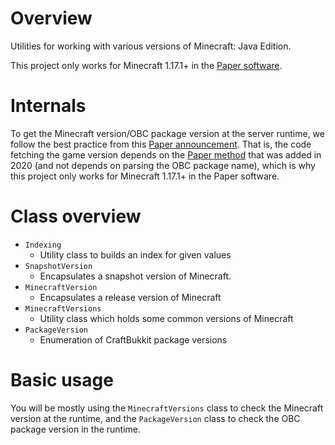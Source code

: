 # Overview

Utilities for working with various versions of Minecraft: Java Edition.

This project only works for Minecraft 1.17.1+ in the [Paper software](https://papermc.io/software/paper).

# Internals

To get the Minecraft version/OBC package version at the server runtime, we follow the best practice from this
[Paper announcement](https://forums.papermc.io/threads/important-dev-psa-future-removal-of-cb-package-relocation.1106/). That is, the code fetching the game version depends on the [Paper method](https://github.com/PaperMC/Paper/blob/ver/1.17.1/patches/api/0203-Expose-game-version.patch) that was
added in 2020 (and not depends on parsing the OBC package name), which is why this project only works for Minecraft
1.17.1+ in the Paper software.

# Class overview

- `Indexing`
    - Utility class to builds an index for given values
- `SnapshotVersion`
    - Encapsulates a snapshot version of Minecraft.
- `MinecraftVersion`
    - Encapsulates a release version of Minecraft
- `MinecraftVersions`
    - Utility class which holds some common versions of Minecraft
- `PackageVersion`
    - Enumeration of CraftBukkit package versions

# Basic usage

You will be mostly using the `MinecraftVersions` class to check the Minecraft version at the runtime,
and the `PackageVersion` class to check the OBC package version in the runtime.
